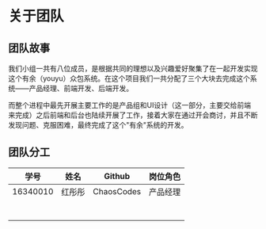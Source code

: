 # 关于团队

## 团队故事

我们小组一共有八位成员，是根据共同的理想以及兴趣爱好聚集了在一起开发实现这个有余（youyu）众包系统。在这个项目我们一共分配了三个大块去完成这个系统——产品经理、前端开发、后端开发。

而整个进程中最先开展主要工作的是产品组和UI设计（这一部分，主要交给前端来完成）之后前端和后台也陆续开展了工作，接着大家在通过开会商讨，并且不断发现问题、克服困难，最终完成了这个"有余"系统的开发。

## 团队分工

| 学号     | 姓名   | Github     | 岗位角色 |
| -------- | ------ | ---------- | -------- |
| 16340010 | 红彤彤 | ChaosCodes | 产品经理 |
|          |        |            |          |
|          |        |            |          |
|          |        |            |          |
|          |        |            |          |
|          |        |            |          |
|          |        |            |          |
|          |        |            |          |